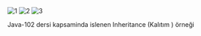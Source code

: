 ![1](https://user-images.githubusercontent.com/40895613/187044530-da28648d-c76c-4f37-9c51-156f578e07b5.png)
![2](https://user-images.githubusercontent.com/40895613/187044534-05ad44b7-f87a-452a-aef1-e095b5c41f90.png)
![3](https://user-images.githubusercontent.com/40895613/187044536-e83e071a-da82-4938-9117-79572496300b.png)

Java-102 dersi kapsaminda islenen Inheritance (Kalıtım ) örneği
